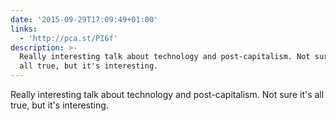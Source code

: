 ```yaml
---
date: '2015-09-29T17:09:49+01:00'
links:
  - 'http://pca.st/PI6f'
description: >-
  Really interesting talk about technology and post-capitalism. Not sure it's
  all true, but it's interesting.
---
```

Really interesting talk about technology and post-capitalism. Not sure it's all true, but it's interesting. 
